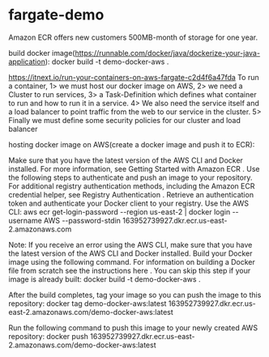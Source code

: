 # fargate-demo


Amazon ECR offers new customers 500MB-month of storage for one year.

build docker image(https://runnable.com/docker/java/dockerize-your-java-application):
docker build -t demo-docker-aws .

https://itnext.io/run-your-containers-on-aws-fargate-c2d4f6a47fda
To run a container, 
1> we must host our docker image on AWS, 
2> we need a Cluster to run services, 
3> a Task-Definition which defines what container to run and how to run it in a service. 
4> We also need the service itself and a load balancer to point traffic from the web to our service in the cluster. 
5> Finally we must define some security policies for our cluster and load balancer

hosting docker image on AWS(create a docker image and push it to ECR):

Make sure that you have the latest version of the AWS CLI and Docker installed. For more information, see Getting Started with Amazon ECR .
Use the following steps to authenticate and push an image to your repository. For additional registry authentication methods, including the Amazon ECR credential helper, see Registry Authentication .
Retrieve an authentication token and authenticate your Docker client to your registry.
Use the AWS CLI:
aws ecr get-login-password --region us-east-2 | docker login --username AWS --password-stdin 163952739927.dkr.ecr.us-east-2.amazonaws.com

Note: If you receive an error using the AWS CLI, make sure that you have the latest version of the AWS CLI and Docker installed.
Build your Docker image using the following command. For information on building a Docker file from scratch see the instructions here . You can skip this step if your image is already built:
docker build -t demo-docker-aws .

After the build completes, tag your image so you can push the image to this repository:
docker tag demo-docker-aws:latest 163952739927.dkr.ecr.us-east-2.amazonaws.com/demo-docker-aws:latest

Run the following command to push this image to your newly created AWS repository:
docker push 163952739927.dkr.ecr.us-east-2.amazonaws.com/demo-docker-aws:latest
